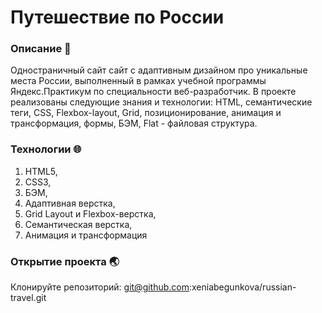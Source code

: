 # Путешествие по России

### Описание :compass:
Одностраничный сайт сайт с адаптивным дизайном про уникальные места России, выполненный в рамках учебной программы Яндекс.Практикум по специальности веб-разработчик. В проекте реализованы следующие знания и технологии: HTML, семантические теги, CSS, Flexbox-layout, Grid, позиционирование, анимация и трансформация, формы, БЭМ, Flat - файловая структура.

### Технологии :globe_with_meridians:
1. HTML5,
2. CSS3,
3. БЭМ,
4. Адаптивная верстка,
5. Grid Layout и Flexbox-верстка,
6. Семантическая верстка,
7. Анимация и трансформация

### Открытие проекта :earth_asia:
Клонируйте репозиторий: git@github.com:xeniabegunkova/russian-travel.git
